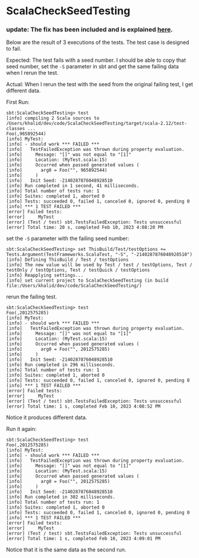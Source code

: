 # ScalaCheckSeedTesting

### update: The fix has been included and is explained [here](https://github.com/scalatest/scalatest/issues/2225#issuecomment-1428956921).

Below are the result of 3 executions of the tests.  The test case is designed to fail.  

Expected:
The test fails with a seed number.  I should be able to copy that seed number, set the `-S` parameter in sbt and get the same failing data when I rerun the test.

Actual:
When I rerun the test with the seed from the original failing test, I get different data.  


First Run:
```
sbt:ScalaCheckSeedTesting> test
[info] compiling 2 Scala sources to /Users/khalid/dev/code/ScalaCheckSeedTesting/target/scala-2.12/test-classes ...
Foo(,965892544)
[info] MyTest:
[info] - should work *** FAILED ***
[info]   TestFailedException was thrown during property evaluation.
[info]     Message: "[]" was not equal to "[1]"
[info]     Location: (MyTest.scala:15)
[info]     Occurred when passed generated values (
[info]       arg0 = Foo("", 965892544)
[info]     )
[info]   Init Seed: -2140287876048928510
[info] Run completed in 1 second, 41 milliseconds.
[info] Total number of tests run: 1
[info] Suites: completed 1, aborted 0
[info] Tests: succeeded 0, failed 1, canceled 0, ignored 0, pending 0
[info] *** 1 TEST FAILED ***
[error] Failed tests:
[error] 	MyTest
[error] (Test / test) sbt.TestsFailedException: Tests unsuccessful
[error] Total time: 20 s, completed Feb 10, 2023 4:08:20 PM
```

set the `-S` parameter with the failing seed number:

```
sbt:ScalaCheckSeedTesting> set ThisBuild/Test/testOptions += Tests.Argument(TestFrameworks.ScalaTest, "-S", "-2140287876048928510")
[info] Defining ThisBuild / Test / testOptions
[info] The new value will be used by Test / test / testOptions, Test / testOnly / testOptions, Test / testQuick / testOptions
[info] Reapplying settings...
[info] set current project to ScalaCheckSeedTesting (in build file:/Users/khalid/dev/code/ScalaCheckSeedTesting/)
```

rerun the failing test.  

```
sbt:ScalaCheckSeedTesting> test
Foo(,2012575285)
[info] MyTest:
[info] - should work *** FAILED ***
[info]   TestFailedException was thrown during property evaluation.
[info]     Message: "[]" was not equal to "[1]"
[info]     Location: (MyTest.scala:15)
[info]     Occurred when passed generated values (
[info]       arg0 = Foo("", 2012575285)
[info]     )
[info]   Init Seed: -2140287876048928510
[info] Run completed in 296 milliseconds.
[info] Total number of tests run: 1
[info] Suites: completed 1, aborted 0
[info] Tests: succeeded 0, failed 1, canceled 0, ignored 0, pending 0
[info] *** 1 TEST FAILED ***
[error] Failed tests:
[error] 	MyTest
[error] (Test / test) sbt.TestsFailedException: Tests unsuccessful
[error] Total time: 1 s, completed Feb 10, 2023 4:08:52 PM
```
Notice it produces different data.


Run it again:

```
sbt:ScalaCheckSeedTesting> test
Foo(,2012575285)
[info] MyTest:
[info] - should work *** FAILED ***
[info]   TestFailedException was thrown during property evaluation.
[info]     Message: "[]" was not equal to "[1]"
[info]     Location: (MyTest.scala:15)
[info]     Occurred when passed generated values (
[info]       arg0 = Foo("", 2012575285)
[info]     )
[info]   Init Seed: -2140287876048928510
[info] Run completed in 302 milliseconds.
[info] Total number of tests run: 1
[info] Suites: completed 1, aborted 0
[info] Tests: succeeded 0, failed 1, canceled 0, ignored 0, pending 0
[info] *** 1 TEST FAILED ***
[error] Failed tests:
[error] 	MyTest
[error] (Test / test) sbt.TestsFailedException: Tests unsuccessful
[error] Total time: 1 s, completed Feb 10, 2023 4:09:01 PM
```
Notice that it is the same data as the second run.
